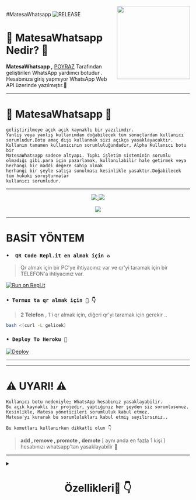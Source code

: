 <img src="https://i.hizliresim.com/2ajrlek.png" align="right" width="200" height="200"/>

#MatesaWhatsapp <img src="https://img.shields.io/github/v/release/matesa/MatesaWhatsapp?color=black&logo=github&logoColor=black&style=social" alt="RELEASE">



<h1> 🔎 MatesaWhatsapp Nedir? 🔎</h1>

**MatesaWhatsapp ,** [POYRAZ](https://t.me/Poyraz2103) Tarafından geliştirilen WhatsApp yardımcı botudur . Hesabınıza giriş yapmıyor WhatsApp Web API üzerinde yazılmıştır.🍂

---

<h1> 🖤 MatesaWhatsapp 🤍 </h1>

```
geliştirilmeye açık açık kaynaklı bir yazılımdır. 
Yanlış veya yanlış kullanımdan doğabilecek tüm sonuçlardan kullanıcı sorumludur.Botu amaç dışı kullanmak sizi açıkça yasaklayacaktır.
Kullanım tamamen kullanıcının sorumluluğundadır, Alpha Kullanıcı botu bir 
MatesaWhatsapp sadece altyapı. Tıpkı işletim sisteminin sorumlu olmadığı gibi.para için pazarlamak, kullanılabilir hale getirmek veya herhangi bir maddi değere sahip olmak
herhangi bir şeyle satışa sunulması kesinlikle yasaktır.Doğabilecek tüm hukuki soruşturmalar
kullanıcı sorumludur.
```

---

<p align="center"> 
    
  </a>
  <a href="https://github.com/matesa/MatesaWhatsapp/fork">
    <img src="https://img.shields.io/github/forks/matesa/MatesaWhatsapp?label=Fork&style=social">
    
  </a>
  <a href="https://github.com/matesa/MatesaWhatsapp/stargazers">
    <img src="https://img.shields.io/github/stars/matesa/MatesaWhatsapp?style=social">
  </a>
</p>

<p align="center">

  </a>
  <a href="https://github.com/matesa/MatesaWhatsapp/blob/master/LICENSE">
    <img src="https://img.shields.io/github/license/matesa/MatesaWhatsapp?color=purple&label=Lisance&style=plastic">


  </a>
</p>

---

<h1> BASİT YÖNTEM</h1>

### `•  QR Code Repl.it en almak için ♻️`
> Qr almak için bir PC'ye ihtiyacınız var ve qr'yi taramak için bir TELEFON'a ihtiyacınız var.

[![Run on Repl.it](https://repl.it/badge/gelecek)](https://replit.com/@matesa/gecek)

### `• Termux ta qr almak için 📲 👇`
> **2 Telefon** , 1'i qr almak için, diğeri qr'yi taramak için gerekir ..

```bash
bash <(curl -L gelicek)
```

### `• Deploy To Heroku 🚀`

[![Deploy](https://www.herokucdn.com/deploy/button.svg)](https://heroku.com/deploy?template=https://github.com/matesa/MatesaWhatsapp)

---


---

<h1> ⚠️ UYARI! ⚠️️</h1>

```
Kullanıcı botu nedeniyle; WhatsApp hesabınız yasaklayabilir.
Bu açık kaynaklı bir projedir, yaptığınız her şeyden siz sorumlusunuz. 
Kesinlikle, Matesa yöneticileri sorumluluk kabul etmez.
Matesa'yı kurarak bu sorumlulukları kabul etmiş sayılırsınız..
```

`Bu komutları kullanırken dikkatli olun 👇`
> **add , remove , promote , demote**
[ aynı anda en fazla 1 kişi  ]
hesabınızı whatsapp'tan yasaklayabilir 🚫

</div>

---

<details>
<summary><b><h1 align="center">Özellikleri🤍 👇</h1></b></summary>
<p align="left">

`📜 eklenilecek:` eklenilecek <br>
